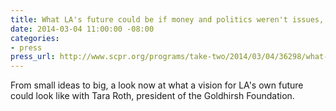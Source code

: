 ```yaml
---
title: What LA's future could be if money and politics weren't issues, KPCC
date: 2014-03-04 11:00:00 -08:00
categories:
- press
press_url: http://www.scpr.org/programs/take-two/2014/03/04/36298/what-la-s-future-could-be-if-money-and-politics-we/
---
```


From small ideas to big, a look now at what a vision for LA's own future could look like with Tara Roth, president of the Goldhirsh Foundation.
